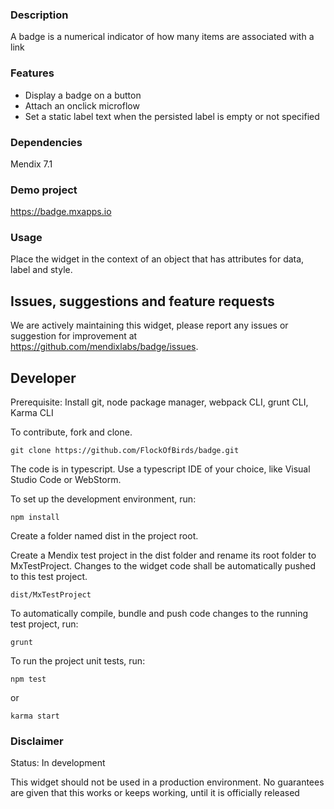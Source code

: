 ### Description

A badge is a numerical indicator of how many items are associated with a link

### Features

 * Display a badge on a button
 * Attach an onclick microflow
 * Set a static label text when the persisted label is empty or not specified

### Dependencies

Mendix 7.1

### Demo project

https://badge.mxapps.io

### Usage

Place the widget in the context of an object that has attributes for data, label and style.

## Issues, suggestions and feature requests

We are actively maintaining this widget, please report any issues or suggestion for improvement at
https://github.com/mendixlabs/badge/issues.

## Developer
Prerequisite: Install git, node package manager, webpack CLI, grunt CLI, Karma CLI

To contribute, fork and clone.

    git clone https://github.com/FlockOfBirds/badge.git

The code is in typescript. Use a typescript IDE of your choice, like Visual Studio Code or WebStorm.

To set up the development environment, run:

    npm install
    
Create a folder named dist in the project root.

Create a Mendix test project in the dist folder and rename its root folder to MxTestProject. Changes to the widget code shall be automatically pushed to this test project.

    dist/MxTestProject
    
To automatically compile, bundle and push code changes to the running test project, run:

    grunt
    
To run the project unit tests, run:

    npm test
    
or

    karma start

### Disclaimer

Status: In development

This widget should not be used in a production environment.
No guarantees are given that this works or keeps working, until it is officially released
